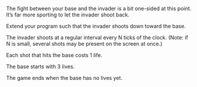 The fight between your base and the invader is a bit one-sided at this point. It’s far more sporting to let the invader shoot back.

Extend your program such that the invader shoots down toward the base.

The invader shoots at a regular interval every N ticks of the clock. (Note: if N is small, several shots may be present on the screen at once.)

Each shot that hits the base costs 1 life.

The base starts with 3 lives.

The game ends when the base has no lives yet.

